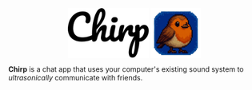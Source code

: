 <div align="center">
<img src="./assets/logo.svg" alt="logo" height="100"
style="vertical-align: middle">
<img src="./assets/icon.png" alt="bird" width="100" height="100" style="vertical-align: middle;">
</div>

**Chirp** is a chat app that uses your computer's existing sound system to _ultrasonically_ communicate with friends. 
